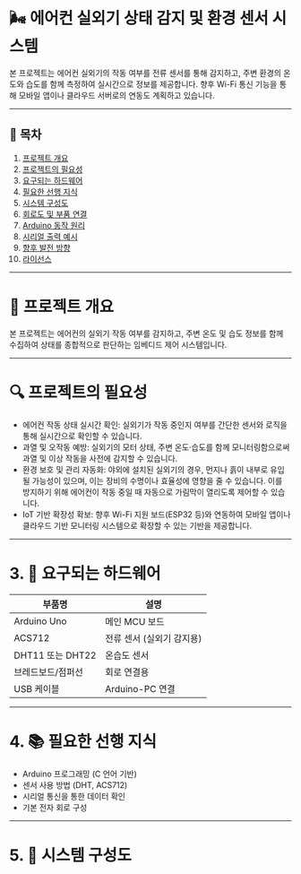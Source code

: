 # 🌬️ 에어컨 실외기 상태 감지 및 환경 센서 시스템

본 프로젝트는 에어컨 실외기의 작동 여부를 전류 센서를 통해 감지하고, 주변 환경의 온도와 습도를 함께 측정하여 실시간으로 정보를 제공합니다. 향후 Wi-Fi 통신 기능을 통해 모바일 앱이나 클라우드 서버로의 연동도 계획하고 있습니다.

---

## 📌 목차

1. [프로젝트 개요](#📖-프로젝트-개요)
2. [프로젝트의 필요성](#프로젝트의-필요성)
3. [요구되는 하드웨어](#요구되는-하드웨어)
4. [필요한 선행 지식](#필요한-선행-지식)
5. [시스템 구성도](#시스템-구성도)
6. [회로도 및 부품 연결](#회로도-및-부품-연결)
7. [Arduino 동작 원리](#arduino-동작-원리)
8. [시리얼 출력 예시](#시리얼-출력-예시)
9. [향후 발전 방향](#향후-발전-방향)
10. [라이선스](#라이선스)

---

# 📖 프로젝트 개요

본 프로젝트는 에어컨의 실외기 작동 여부를 감지하고, 주변 온도 및 습도 정보를 함께 수집하여 상태를 종합적으로 판단하는 임베디드 제어 시스템입니다.

---

# 🔍 프로젝트의 필요성

- 에어컨 작동 상태 실시간 확인: 실외기가 작동 중인지 여부를 간단한 센서와 로직을 통해 실시간으로 확인할 수 있습니다.
- 과열 및 오작동 예방: 실외기의 모터 상태, 주변 온도·습도를 함께 모니터링함으로써 과열 및 이상 작동을 사전에 감지할 수 있습니다.
- 환경 보호 및 관리 자동화: 야외에 설치된 실외기의 경우, 먼지나 흙이 내부로 유입될 가능성이 있으며, 이는 장비의 수명이나 효율성에 영향을 줄 수 있습니다. 이를 방지하기 위해 에어컨이 작동 중일 때 자동으로 가림막이 열리도록 제어할 수 있습니다.
- IoT 기반 확장성 확보: 향후 Wi-Fi 지원 보드(ESP32 등)와 연동하여 모바일 앱이나 클라우드 기반 모니터링 시스템으로 확장할 수 있는 기반을 제공합니다.

---

# 3. 🔧 요구되는 하드웨어

| 부품명               | 설명                         |
|--------------------|----------------------------|
| Arduino Uno        | 메인 MCU 보드               |
| ACS712             | 전류 센서 (실외기 감지용)     |
| DHT11 또는 DHT22   | 온습도 센서                  |
| 브레드보드/점퍼선   | 회로 연결용                  |
| USB 케이블         | Arduino-PC 연결               |

---

# 4. 📚 필요한 선행 지식

- Arduino 프로그래밍 (C 언어 기반)
- 센서 사용 방법 (DHT, ACS712)
- 시리얼 통신을 통한 데이터 확인
- 기본 전자 회로 구성

---

# 5. 🧩 시스템 구성도
